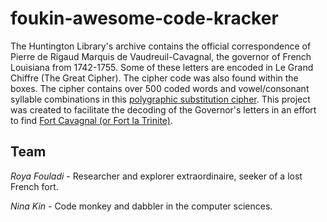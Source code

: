 # foukin-awesome-code-kracker

The Huntington Library's archive contains the official correspondence of Pierre de Rigaud Marquis de Vaudreuil-Cavagnal, the governor of French Louisiana from 1742-1755.  Some of these letters are encoded in Le Grand Chiffre (The Great Cipher).  The cipher code was also found within the boxes.  The cipher contains over 500 coded words and vowel/consonant syllable combinations in this <a href="https://en.wikipedia.org/wiki/Polygraphic_substitution">polygraphic substitution cipher</a>.  This project was created to facilitate the decoding of the Governor's letters in an effort to find <a href="https://en.wikipedia.org/wiki/Fort_de_Cavagnial" target="_blank">Fort Cavagnal (or Fort la Trinite)</a>.

## Team

*Roya Fouladi* - Researcher and explorer extraordinaire, seeker of a lost French fort.

*Nina Kin* - Code monkey and dabbler in the computer sciences.
